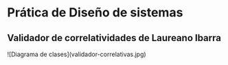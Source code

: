 <h1>Prática de Diseño de sistemas</h1>
<h2>Validador de correlatividades de Laureano Ibarra</h2>
![Diagrama de clases](validador-correlativas.jpg)
